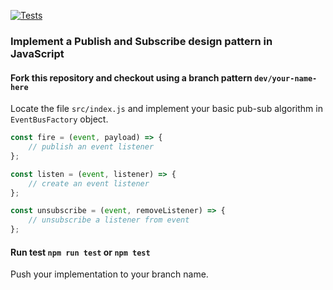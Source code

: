 [![Tests](https://github.com/redfang909/pub-sub-pattern-js-demo/actions/workflows/ci.yml/badge.svg)](https://github.com/redfang909/pub-sub-pattern-js-demo/actions/workflows/ci.yml)

### Implement a Publish and Subscribe design pattern in JavaScript

#### Fork this repository and checkout using a branch pattern `dev/your-name-here`

Locate the file `src/index.js` and implement your basic pub-sub algorithm in `EventBusFactory` object.
```JavaScript
const fire = (event, payload) => {
    // publish an event listener
};

const listen = (event, listener) => {
    // create an event listener
};

const unsubscribe = (event, removeListener) => {
    // unsubscribe a listener from event
};
```

#### Run test `npm run test` or `npm test`

Push your implementation to your branch name.
